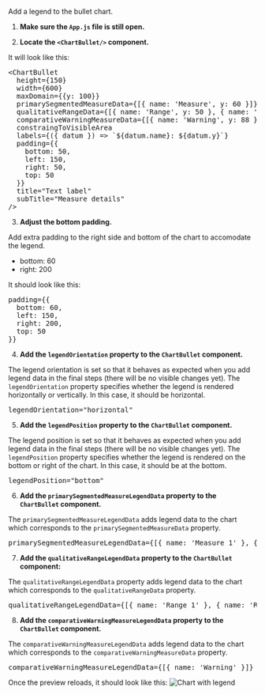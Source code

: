 Add a legend to the bullet chart.

1) <strong>Make sure the `App.js` file is still open.</strong>

2) <strong>Locate the `<ChartBullet/>` component.</strong>

It will look like this:

<pre class="file">
&lt;ChartBullet
  height={150}
  width={600}
  maxDomain={{y: 100}}
  primarySegmentedMeasureData={[{ name: &#39;Measure&#39;, y: 60 }]}
  qualitativeRangeData={[{ name: &#39;Range&#39;, y: 50 }, { name: &#39;Range&#39;, y: 75 }]}
  comparativeWarningMeasureData={[{ name: &#39;Warning&#39;, y: 88 }]}
  constraingToVisibleArea
  labels={({ datum }) =&gt; `${datum.name}: ${datum.y}`}
  padding={{
    bottom: 50,
    left: 150,
    right: 50,
    top: 50
  }}
  title="Text label"
  subTitle="Measure details"
/&gt;
</pre>

3) <strong>Adjust the bottom padding.</strong>

Add extra padding to the right side and bottom of the chart to accomodate the legend.

- bottom: 60
- right: 200

It should look like this:

<pre class="file" data-target="clipboard">padding={{
  bottom: 60,
  left: 150,
  right: 200,
  top: 50
}}</pre>

4) <strong>Add the `legendOrientation` property to the `ChartBullet` component.</strong>

The legend orientation is set so that it behaves as expected when you add legend data in the final steps (there will be no visible changes yet).
The `legendOrientation` property specifies whether the legend is rendered horizontally or vertically. In this case, it should be horizontal.

<pre class="file" data-target="clipboard">legendOrientation=&quot;horizontal&quot;</pre>

5) <strong>Add the `legendPosition` property to the `ChartBullet` component.</strong>

The legend position is set so that it behaves as expected when you add legend data in the final steps (there will be no visible changes yet).
The `legendPosition` property specifies whether the legend is rendered on the bottom or right of the chart. In this case, it should be at the bottom.

<pre class="file" data-target="clipboard">legendPosition=&quot;bottom&quot;</pre>

6) <strong>Add the `primarySegmentedMeasureLegendData` property to the `ChartBullet` component.</strong>

The `primarySegmentedMeasureLegendData` adds legend data to the chart which corresponds to the `primarySegmentedMeasureData` property.

<pre class="file" data-target="clipboard">primarySegmentedMeasureLegendData={[{ name: &#39;Measure 1&#39; }, { name: &#39;Measure 2&#39; }]}</pre>

7) <strong>Add the `qualitativeRangeLegendData` property to the `ChartBullet` component:</strong>

The `qualitativeRangeLegendData` property adds legend data to the chart which corresponds to the `qualitativeRangeData` property.

<pre class="file" data-target="clipboard">qualitativeRangeLegendData={[{ name: &#39;Range 1&#39; }, { name: &#39;Range 2&#39; }]}</pre>

8) <strong>Add the `comparativeWarningMeasureLegendData` property to the `ChartBullet` component.</strong>

The `comparativeWarningMeasureLegendData` adds legend data to the chart which corresponds to the `comparativeWarningMeasureData` property.

<pre class="file" data-target="clipboard">comparativeWarningMeasureLegendData={[{ name: &#39;Warning&#39; }]}</pre>

Once the preview reloads, it should look like this:
<img src="bullet-chart/assets/legend.png" alt="Chart with legend" style="box-shadow: rgba(3, 3, 3, 0)2) 0px 1)25px 2)5px 0px;" />
